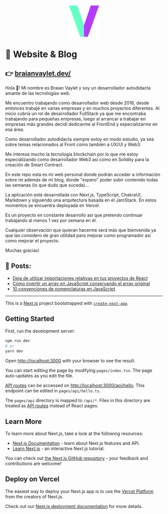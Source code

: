 <p align="center" width="200">
   <img align="center" width="100" src="https://raw.githubusercontent.com/BraianVaylet/braianvaylet-website-blog/main/public/images/logo.png" />   
</p>

# 👋 Website & Blog

## 👉 [braianvaylet.dev/](https://braianvaylet.dev/)

Hola 👋! Mi nombre es Braian Vaylet y soy un desarrollador autodidacta amante de las tecnologías web.

Me encuentro trabajando como desarrollador web desde 2018, desde entonces trabajé en varias empresas y en muchos proyectos diferentes. 
Al inicio cubría un rol de desarrollador FullStack ya que me encontraba trabajando para pequeñas empresas, luego al arrancar a trabajar en empresas más grandes decidí dedicarme al FrontEnd y especializarme en esa área.

Como desarrollador autodidacta siempre estoy en modo estudio, ya sea sobre temas relacionados al Front como también a UX/UI y Web3. 

Me interesa mucho la tecnología blockchain por lo que me estoy especializando como desarrollador Web3 así como en Solidity para la creación de Smart Contract.

En este repo esta es mi web personal donde podrán acceder a información sobre mi además de mi blog, donde "espero" poder subir contenido todas las semanas (lo que dudo que suceda)... 

La aplicación está desarrollada con Next.js, TypeScript, ChakraUI, Markdown y siguiendo una arquitectura basada en el JamStack. En estos momentos se encuentra deployada en Vercel.

Es un proyecto en constante desarrollo así que pretendo continuar trabajando al menos 1 vez por semana en él.

Cualquier observación que quieran hacerme será más que bienvenida ya que las considero de gran utilidad para mejorar como programador así como mejorar el proyecto.

Muchas gracias!

## 📝 Posts:

- [Deja de utilizar importaciones relativas en tus proyectos de React](https://braianvaylet.dev/posts/deja-de-utilizar-importaciones-relativas-en-tus-proyectos)
- [Cómo invertir un array en JavaScript conservando el array original](https://braianvaylet.dev/posts/invertir-un-array-en-javascript)
- [10 convenciones de nomenclaturas en JavaScript](https://braianvaylet.dev/posts/diez-convenciones-de-nomenclaturas-en-javascript)



---

This is a [Next.js](https://nextjs.org/) project bootstrapped with [`create-next-app`](https://github.com/vercel/next.js/tree/canary/packages/create-next-app).

## Getting Started

First, run the development server:

```bash
npm run dev
# or
yarn dev
```

Open [http://localhost:3000](http://localhost:3000) with your browser to see the result.

You can start editing the page by modifying `pages/index.tsx`. The page auto-updates as you edit the file.

[API routes](https://nextjs.org/docs/api-routes/introduction) can be accessed on [http://localhost:3000/api/hello](http://localhost:3000/api/hello). This endpoint can be edited in `pages/api/hello.ts`.

The `pages/api` directory is mapped to `/api/*`. Files in this directory are treated as [API routes](https://nextjs.org/docs/api-routes/introduction) instead of React pages.

## Learn More

To learn more about Next.js, take a look at the following resources:

- [Next.js Documentation](https://nextjs.org/docs) - learn about Next.js features and API.
- [Learn Next.js](https://nextjs.org/learn) - an interactive Next.js tutorial.

You can check out [the Next.js GitHub repository](https://github.com/vercel/next.js/) - your feedback and contributions are welcome!

## Deploy on Vercel

The easiest way to deploy your Next.js app is to use the [Vercel Platform](https://vercel.com/new?utm_medium=default-template&filter=next.js&utm_source=create-next-app&utm_campaign=create-next-app-readme) from the creators of Next.js.

Check out our [Next.js deployment documentation](https://nextjs.org/docs/deployment) for more details.
